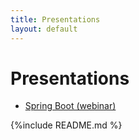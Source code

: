 ```yaml
---
title: Presentations
layout: default
---
```


# Presentations

* [Spring Boot (webinar)](decks/spring-boot-webinar.html)

{%include README.md %}
